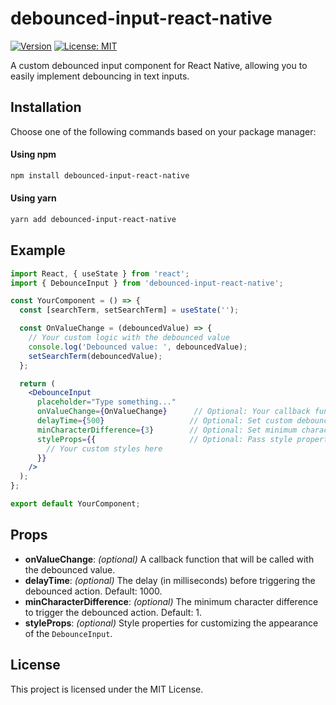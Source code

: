 # debounced-input-react-native

[![Version](https://badge.fury.io/js/debounced-input-react-native.svg)](https://www.npmjs.com/package/debounced-input-react-native)
[![License: MIT](https://img.shields.io/badge/License-MIT-blue.svg)](https://opensource.org/licenses/MIT)

A custom debounced input component for React Native, allowing you to easily implement debouncing in text inputs.

## Installation

Choose one of the following commands based on your package manager:
#### Using npm
```bash
npm install debounced-input-react-native
```
#### Using yarn
```bash
yarn add debounced-input-react-native
```


## Example

```jsx
import React, { useState } from 'react';
import { DebounceInput } from 'debounced-input-react-native';

const YourComponent = () => {
  const [searchTerm, setSearchTerm] = useState('');

  const OnValueChange = (debouncedValue) => {
    // Your custom logic with the debounced value
    console.log('Debounced value: ', debouncedValue);
    setSearchTerm(debouncedValue);
  };

  return (
    <DebounceInput
      placeholder="Type something..."
      onValueChange={OnValueChange}      // Optional: Your callback function to handle the debounced value
      delayTime={500}                   // Optional: Set custom debounce delay in milliseconds (default: 300)
      minCharacterDifference={3}        // Optional: Set minimum character difference to trigger debounce (default: 1)
      styleProps={{                     // Optional: Pass style properties for customization
        // Your custom styles here
      }}
    />
  );
};

export default YourComponent;
```

## Props

- **onValueChange**: *(optional)* A callback function that will be called with the debounced value.
- **delayTime**: *(optional)* The delay (in milliseconds) before triggering the debounced action. Default: 1000.
- **minCharacterDifference**: *(optional)* The minimum character difference to trigger the debounced action. Default: 1.
- **styleProps**: *(optional)* Style properties for customizing the appearance of the `DebounceInput`.

## License

This project is licensed under the MIT License.
